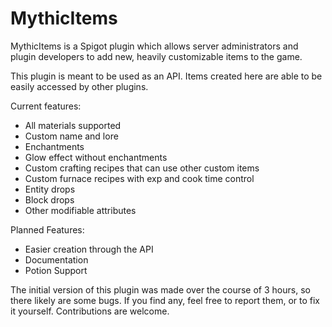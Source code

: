 # MythicItems

MythicItems is a Spigot plugin which allows server administrators and plugin developers to add new, heavily customizable items to the game.

This plugin is meant to be used as an API. Items created here are able to be easily accessed by other plugins.

Current features:
* All materials supported
* Custom name and lore
* Enchantments
* Glow effect without enchantments
* Custom crafting recipes that can use other custom items
* Custom furnace recipes with exp and cook time control
* Entity drops
* Block drops
* Other modifiable attributes

Planned Features:
* Easier creation through the API
* Documentation
* Potion Support

The initial version of this plugin was made over the course of 3 hours, so there likely are some bugs. If you find any, feel free to report them, or to fix it yourself. Contributions are welcome.
